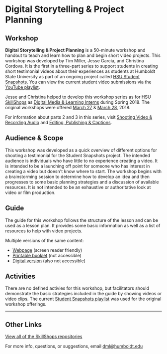 # Digital Storytelling &amp; Project Planning

## Workshop
__Digital Storytelling &amp; Project Planning__ is a 50-minute workshop and handout to teach and learn how to plan and begin short video projects. This workshop was developed by Tim Miller, Jesse Garcia, and Christina Cordova. It is the first in a three-part series to support students in creating short testimonial videos about their experiences as students at Humboldt State University as part of an ongoing project called [HSU Student Snapshots](http://libguides.humboldt.edu/snapshots). You can view the current student video submissions via the [YouTube playlist](https://www.youtube.com/playlist?list=PLe7DUUoET6mUN1jP4pO6uKW9uyubSkQhC). 

Jesse and Christina helped to develop this workshop series as for HSU [SkillShops](http://humboldt.libcal.com/workshops) as [Digital Media & Learning Interns](http://libguides.humboldt.edu/dml/apply) during Spring 2018. The original workshops were offered [March 27](https://humboldt.libcal.com/event/4048513) &amp; [March 28](https://humboldt.libcal.com/event/4048532), 2018.

For information about parts 2 and 3 in this series, visit [Shooting Video &amp; Recording Audio]() and [Editing, Publishing &amp; Captions]().

## Audience &amp; Scope
This workshop was developed as a quick overview of different options for shooting a testimonial for the Student Snapshots project. The intended audience is individuals who have little to no experience creating a video. It is intended to be a launching off point for someone who has interest in creating a video but doesn't know where to start. The workshop begins with a brainstorming session to determine how to develop an idea and then progresses to some basic planning strategies and a discussion of available resources. It is not intended to be an exhaustive or authoritative look at video or film production.

## Guide
The guide for this workshop follows the structure of the lesson and can be used as a lesson plan. It provides some basic information as well as a list of resources to help with video projects. 

Multiple versions of the same content:
+ [Webpage](https://hsudml.github.io/snapshotsStorytelling/guide) (screen reader friendly)
+ [Printable booklet](https://hsudml.github.io/snapshotsStorytelling/assets/SnapshotsStorytelling.pdf) (not accessible)
+ [Digital version](https://docs.google.com/presentation/d/e/2PACX-1vSm474eY4J2dS2boilEF7Wa4PYPkdGXZU5U9C88nJ0RQpTvyxF1kIGcN-DdsFp0PNiCBsGG3aympPMV/pub?start=false&loop=false&delayms=3000) (also not accessible)

## Activities
There are no defined activies for this workshop, but facilitators should demonstrate the basic strategies included in the guide by showing videos or video clips. The current [Student Snapshots playlist](https://www.youtube.com/playlist?list=PLe7DUUoET6mUN1jP4pO6uKW9uyubSkQhC) was used for the original workshop offerings.



---
## Other Links
[View all of the SkillShops repositories](https://hsudml.github.io/skillshops)

For more info, questions, or suggestions, email dml@humboldt.edu
